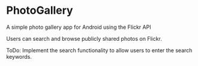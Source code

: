# PhotoGallery
A simple photo gallery app for Android using the Flickr API

Users can search and browse publicly shared photos on Flickr.

ToDo: Implement the search functionality to allow users to enter the search keywords.

